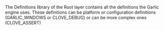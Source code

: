 The Definitions library of the Root layer contains all the definitions the Garlic engine uses.
These definitions can be platform or configuration definitions (GARLIC_WINDOWS or CLOVE_DEBUG) or can be more complex ones (CLOVE_ASSERT)